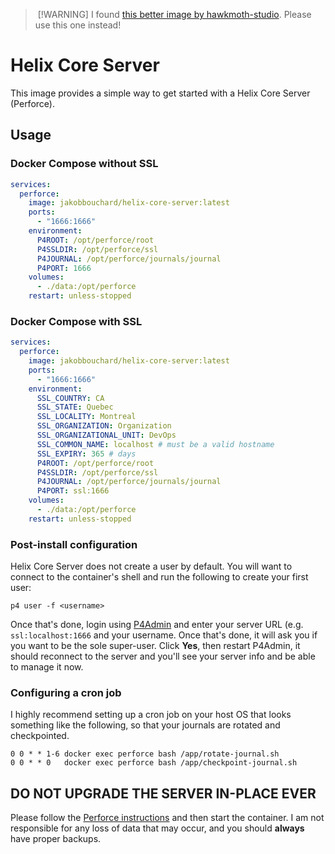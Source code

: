 > [!WARNING]
> I found [this better image by hawkmoth-studio](https://github.com/hawkmoth-studio/perforce-docker). Please use this one instead!

# Helix Core Server

This image provides a simple way to get started with a Helix Core Server (Perforce).

## Usage

### Docker Compose without SSL

```yaml
services:
  perforce:
    image: jakobbouchard/helix-core-server:latest
    ports:
      - "1666:1666"
    environment:
      P4ROOT: /opt/perforce/root
      P4SSLDIR: /opt/perforce/ssl
      P4JOURNAL: /opt/perforce/journals/journal
      P4PORT: 1666
    volumes:
      - ./data:/opt/perforce
    restart: unless-stopped
```

### Docker Compose with SSL

```yaml
services:
  perforce:
    image: jakobbouchard/helix-core-server:latest
    ports:
      - "1666:1666"
    environment:
      SSL_COUNTRY: CA
      SSL_STATE: Quebec
      SSL_LOCALITY: Montreal
      SSL_ORGANIZATION: Organization
      SSL_ORGANIZATIONAL_UNIT: DevOps
      SSL_COMMON_NAME: localhost # must be a valid hostname
      SSL_EXPIRY: 365 # days
      P4ROOT: /opt/perforce/root
      P4SSLDIR: /opt/perforce/ssl
      P4JOURNAL: /opt/perforce/journals/journal
      P4PORT: ssl:1666
    volumes:
      - ./data:/opt/perforce
    restart: unless-stopped
```

### Post-install configuration

Helix Core Server does not create a user by default. You will want to connect to the container's shell and run the following to create your first user:

```
p4 user -f <username>
```

Once that's done, login using [P4Admin](https://www.perforce.com/downloads/administration-tool) and enter your server URL (e.g. `ssl:localhost:1666` and your username. Once that's done, it will ask you if you want to be the sole super-user. Click **Yes**, then restart P4Admin, it should reconnect to the server and you'll see your server info and be able to manage it now.

### Configuring a cron job

I highly recommend setting up a cron job on your host OS that looks something like the following, so that your journals are rotated and checkpointed.

```
0 0 * * 1-6 docker exec perforce bash /app/rotate-journal.sh
0 0 * * 0   docker exec perforce bash /app/checkpoint-journal.sh
```

## DO NOT UPGRADE THE SERVER IN-PLACE EVER
Please follow the [Perforce instructions](https://www.perforce.com/manuals/p4sag/Content/P4SAG/chapter.upgrade.html) and then start the container. I am not responsible for any loss of data that may occur, and you should **always** have proper backups.
